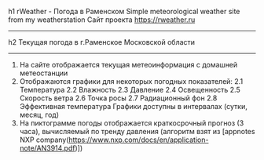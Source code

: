 h1 rWeather - Погода в Раменском
Simple meteorological weather site from my weatherstation
Сайт проекта <https://rweather.ru>
***
h2 Текущая погода в г.Раменское Московской области
***
1. На сайте отображается текущая метеоинформация с домашней метеостанции
2. Отображаются графики для некоторых погодных показателей:
  2.1 Температура
  2.2 Влажность
  2.3 Давление
  2.4 Освещенность
  2.5 Скорость ветра
  2.6 Точка росы
  2.7 Радиационный фон
  2.8 Эффективная температура
Графики доступны в интервалах (сутки, месяц, год)
3. На пиктограмме погоды отображается краткосрочный прогноз (3 часа),
вычисляемый по тренду давления (алгоритм взят из [appnotes NXP company(https://www.nxp.com/docs/en/application-note/AN3914.pdf)])
